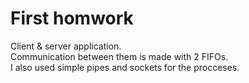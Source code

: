 # First homwork 
Client & server application. <br />
Communication between them is made with 2 FIFOs. <br />
I also used simple pipes and sockets for the procceses. <br />

